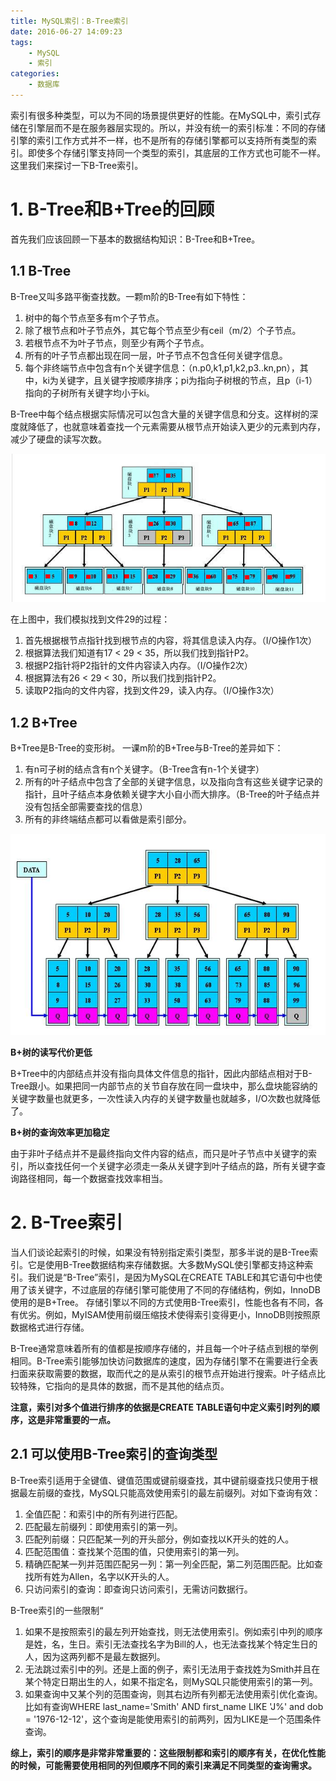 ```yaml
---
title: MySQL索引：B-Tree索引
date: 2016-06-27 14:09:23
tags:
	- MySQL
	- 索引
categories:
	- 数据库
---
```

索引有很多种类型，可以为不同的场景提供更好的性能。在MySQL中，索引式存储在引擎层而不是在服务器层实现的。所以，并没有统一的索引标准：不同的存储引擎的索引工作方式并不一样，也不是所有的存储引擎都可以支持所有类型的索引。即使多个存储引擎支持同一个类型的索引，其底层的工作方式也可能不一样。这里我们来探讨一下B-Tree索引。
<!--more-->

# 1. B-Tree和B+Tree的回顾

首先我们应该回顾一下基本的数据结构知识：B-Tree和B+Tree。

## 1.1 B-Tree

B-Tree又叫多路平衡查找数。一颗m阶的B-Tree有如下特性：

1. 树中的每个节点至多有m个子节点。
2. 除了根节点和叶子节点外，其它每个节点至少有ceil（m/2）个子节点。
3. 若根节点不为叶子节点，则至少有两个子节点。
4. 所有的叶子节点都出现在同一层，叶子节点不包含任何关键字信息。
5. 每个非终端节点中包含有n个关键字信息：（n.p0,k1,p1,k2,p3..kn,pn），其中，ki为关键字，且关键字按顺序排序；pi为指向子树根的节点，且p（i-1）指向的子树所有关键字均小于ki。

B-Tree中每个结点根据实际情况可以包含大量的关键字信息和分支。这样树的深度就降低了，也就意味着查找一个元素需要从根节点开始读入更少的元素到内存，减少了硬盘的读写次数。

![cmd-markdown-logo](https://raw.githubusercontent.com/TsubasaBAKU/BLOGIMG/master/BTree.png)

在上图中，我们模拟找到文件29的过程：

1. 首先根据根节点指针找到根节点的内容，将其信息读入内存。（I/O操作1次）
2. 根据算法我们知道有17 < 29 < 35，所以我们找到指针P2。
3. 根据P2指针将P2指针的文件内容读入内存。（I/O操作2次）
4. 根据算法有26 < 29 < 30，所以我们找到指针P2。
5. 读取P2指向的文件内容，找到文件29，读入内存。（I/O操作3次）

## 1.2 B+Tree

B+Tree是B-Tree的变形树。
一课m阶的B+Tree与B-Tree的差异如下：

1. 有n可子树的结点含有n个关键字。（B-Tree含有n-1个关键字）
2. 所有的叶子结点中包含了全部的关键字信息，以及指向含有这些关键字记录的指针，且叶子结点本身依赖关键字大小自小而大排序。（B-Tree的叶子结点并没有包括全部需要查找的信息）
3. 所有的非终端结点都可以看做是索引部分。

![cmd-markdown-logo](https://raw.githubusercontent.com/TsubasaBAKU/BLOGIMG/master/B%2BTree.png)

**B+树的读写代价更低**

B+Tree中的内部结点并没有指向具体文件信息的指针，因此内部结点相对于B-Tree跟小。如果把同一内部节点的关节自存放在同一盘块中，那么盘块能容纳的关键字数量也就更多，一次性读入内存的关键字数量也就越多，I/O次数也就降低了。

**B+树的查询效率更加稳定**

由于非叶子结点并不是最终指向文件内容的结点，而只是叶子节点中关键字的索引，所以查找任何一个关键字必须走一条从关键字到叶子结点的路，所有关键字查询路径相同，每一个数据查找效率相当。

# 2. B-Tree索引

当人们谈论起索引的时候，如果没有特别指定索引类型，那多半说的是B-Tree索引。它是使用B-Tree数据结构来存储数据。大多数MySQL使引擎都支持这种索引。我们说是“B-Tree”索引，是因为MySQL在CREATE TABLE和其它语句中也使用了该关键字，不过底层的存储引擎可能使用了不同的存储结构，例如，InnoDB使用的是B+Tree。
存储引擎以不同的方式使用B-Tree索引，性能也各有不同，各有优劣。例如，MyISAM使用前缀压缩技术使得索引变得更小，InnoDB则按照原数据格式进行存储。

B-Tree通常意味着所有的值都是按顺序存储的，并且每一个叶子结点到根的举例相同。B-Tree索引能够加快访问数据库的速度，因为存储引擎不在需要进行全表扫面来获取需要的数据，取而代之的是从索引的根节点开始进行搜索。叶子结点比较特殊，它指向的是具体的数据，而不是其他的结点页。

**注意，索引对多个值进行排序的依据是CREATE TABLE语句中定义索引时列的顺序，这是非常重要的一点。**

## 2.1 可以使用B-Tree索引的查询类型

B-Tree索引适用于全键值、键值范围或键前缀查找，其中键前缀查找只使用于根据最左前缀的查找，MySQL只能高效使用索引的最左前缀列。对如下查询有效：

1. 全值匹配：和索引中的所有列进行匹配。
2. 匹配最左前缀列：即使用索引的第一列。
3. 匹配列前缀：只匹配某一列的开头部分，例如查找以K开头的姓的人。
4. 匹配范围值：查找某个范围的值，只使用索引的第一列。
5. 精确匹配某一列并范围匹配另一列：第一列全匹配，第二列范围匹配。比如查找所有姓为Allen，名字以K开头的人。
6. 只访问索引的查询：即查询只访问索引，无需访问数据行。

B-Tree索引的一些限制“

1. 如果不是按照索引的最左列开始查找，则无法使用索引。例如索引中列的顺序是姓，名，生日。索引无法查找名字为Bill的人，也无法查找某个特定生日的人，因为这两列都不是最左数据列。
2. 无法跳过索引中的列。还是上面的例子，索引无法用于查找姓为Smith并且在某个特定日期出生的人，如果不指定名，则MySQL只能使用索引的第一列。
3. 如果查询中又某个列的范围查询，则其右边所有列都无法使用索引优化查询。比如有查询WHERE last_name='Smith' AND first_name LIKE 'J%' and dob = '1976-12-12'，这个查询是能使用索引的前两列，因为LIKE是一个范围条件查询。

**综上，索引的顺序是非常非常重要的：这些限制都和索引的顺序有关，在优化性能的时候，可能需要使用相同的列但顺序不同的索引来满足不同类型的查询需求。**


